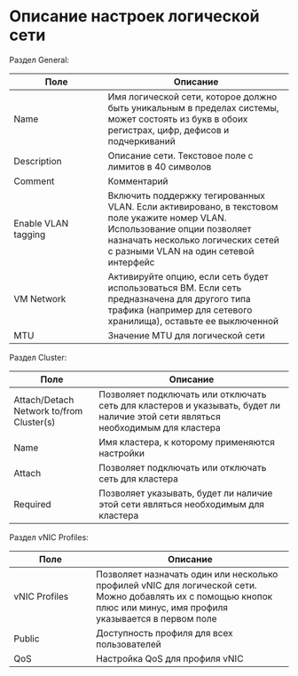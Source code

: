 # Описание настроек логической сети

Раздел General:

<table><thead><tr><th width="154">Поле</th><th>Описание</th></tr></thead><tbody><tr><td>Name</td><td>Имя логической сети, которое должно быть уникальным в пределах системы, может состоять из букв в обоих регистрах, цифр, дефисов и подчеркиваний</td></tr><tr><td>Description</td><td>Описание сети. Текстовое поле с лимитов в 40 символов</td></tr><tr><td>Comment</td><td>Комментарий</td></tr><tr><td>Enable VLAN tagging</td><td>Включить поддержку тегированных VLAN. Если активировано, в текстовом поле укажите номер VLAN. Использование опции позволяет назначать несколько логических сетей с разными VLAN на один сетевой интерфейс</td></tr><tr><td>VM Network</td><td>Активируйте опцию, если сеть будет использоваться ВМ. Если сеть предназначена для другого типа трафика (например для сетевого хранилища), оставьте ее выключенной</td></tr><tr><td>MTU</td><td>Значение MTU для логической сети</td></tr></tbody></table>

Раздел Cluster:

<table><thead><tr><th width="137.5">Поле</th><th>Описание</th></tr></thead><tbody><tr><td>Attach/Detach Network to/from Cluster(s)</td><td>Позволяет подключать или отключать сеть для кластеров и указывать, будет ли наличие этой сети являться необходимым для кластера</td></tr><tr><td>Name</td><td>Имя кластера, к которому применяются настройки</td></tr><tr><td>Attach</td><td>Позволяет подключать или отключать сеть для кластера</td></tr><tr><td>Required</td><td>Позволяет указывать, будет ли наличие этой сети являться необходимым для кластера</td></tr></tbody></table>

Раздел vNIC Profiles:

<table><thead><tr><th width="132.5">Поле</th><th>Описание</th></tr></thead><tbody><tr><td>vNIC Profiles</td><td>Позволяет назначать один или несколько профилей vNIC для логической сети. Можно добавлять их с помощью кнопок плюс или минус, имя профиля указывается в первом поле</td></tr><tr><td>Public</td><td>Доступность профиля для всех пользователей</td></tr><tr><td>QoS</td><td>Настройка QoS для профиля vNIC</td></tr></tbody></table>
